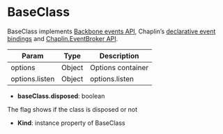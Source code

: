 <a id="bundle-docs-platform-ui-bundle-baseclass"></a>

# BaseClass

BaseClass implements <a href="http://backbonejs.org/#Events" target="_blank">Backbone events API</a>, Chaplin’s <a href="https://github.com/chaplinjs/chaplin/blob/master/docs/chaplin.view.md#listen" target="_blank">declarative event bindings</a> and <a href="https://github.com/chaplinjs/chaplin/blob/master/docs/chaplin.event_broker.md" target="_blank">Chaplin.EventBroker API</a>.

| Param          | Type   | Description       |
|----------------|--------|-------------------|
| options        | Object | Options container |
| options.listen | Object | options.listen    |
* **baseClass.disposed**: boolean

The flag shows if the class is disposed or not

* **Kind**: instance property of BaseClass

<!-- Frontend -->
